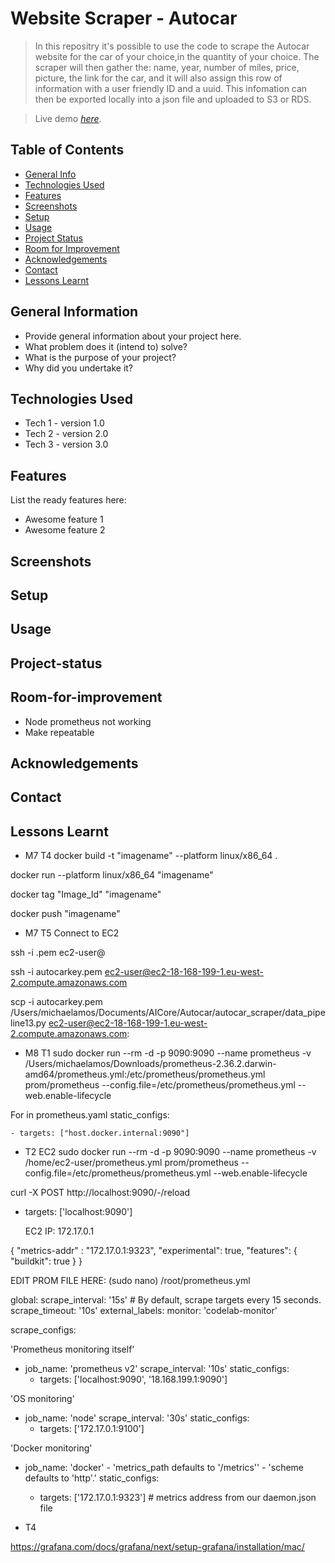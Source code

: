# Website Scraper - Autocar
> In this repositry it's possible to use the code to scrape the Autocar website for the car of your choice,in the quantity of your choice. The scraper will then gather the: name, year, number of miles, price, picture, the link for the car, and it will also assign this row of information with a user friendly ID and a uuid. This infomation can then be exported locally into a json file and uploaded to S3 or RDS. 

> Live demo [_here_](https://www.example.com). <!-- If you have the project hosted somewhere, include the link here. -->

## Table of Contents
* [General Info](#general-information)
* [Technologies Used](#technologies-used)
* [Features](#features)
* [Screenshots](#screenshots)
* [Setup](#setup)
* [Usage](#usage)
* [Project Status](#project-status)
* [Room for Improvement](#room-for-improvement)
* [Acknowledgements](#acknowledgements)
* [Contact](#contact)
* [Lessons Learnt](#lessons-learnt)
<!-- * [License](#license) -->


## General Information
- Provide general information about your project here.
- What problem does it (intend to) solve?
- What is the purpose of your project?
- Why did you undertake it?
<!-- You don't have to answer all the questions - just the ones relevant to your project. -->


## Technologies Used
- Tech 1 - version 1.0
- Tech 2 - version 2.0
- Tech 3 - version 3.0


## Features
List the ready features here:
- Awesome feature 1
- Awesome feature 2

## Screenshots

## Setup

## Usage

## Project-status

## Room-for-improvement
- Node prometheus not working
- Make repeatable

## Acknowledgements

## Contact

## Lessons Learnt 

 - M7 T4
  docker build -t "imagename" --platform linux/x86_64 .
  
  docker run --platform linux/x86_64 "imagename"
  
  docker tag "Image_Id" "imagename"
  
  docker push "imagename"
  
 - M7 T5
 Connect to EC2
 
 ssh -i <key-pair-name>.pem ec2-user@<public-dns>
 
 ssh -i autocarkey.pem ec2-user@ec2-18-168-199-1.eu-west-2.compute.amazonaws.com
  
 scp -i autocarkey.pem /Users/michaelamos/Documents/AICore/Autocar/autocar_scraper/data_pipeline13.py ec2-user@ec2-18-168-199-1.eu-west-2.compute.amazonaws.com:  
  
 - M8 T1
  sudo docker run --rm -d -p 9090:9090 --name prometheus -v /Users/michaelamos/Downloads/prometheus-2.36.2.darwin-amd64/prometheus.yml:/etc/prometheus/prometheus.yml prom/prometheus --config.file=/etc/prometheus/prometheus.yml --web.enable-lifecycle

  For in prometheus.yaml
  static_configs:
  
    - targets: ["host.docker.internal:9090"]

 - T2 EC2 
  sudo docker run --rm -d -p 9090:9090 --name prometheus -v /home/ec2-user/prometheus.yml prom/prometheus --config.file=/etc/prometheus/prometheus.yml --web.enable-lifecycle

  curl -X POST http://localhost:9090/-/reload
  
- targets: ['localhost:9090']
  
  EC2 IP: 172.17.0.1
  
{
  "metrics-addr" : "172.17.0.1:9323",
  "experimental": true,
  "features": {
  "buildkit": true
  }
}
  
  
  EDIT PROM FILE HERE: (sudo nano) /root/prometheus.yml

global:
  scrape_interval: '15s'  # By default, scrape targets every 15 seconds.
  scrape_timeout: '10s'
  external_labels:
    monitor: 'codelab-monitor'

scrape_configs:

  'Prometheus monitoring itself'
  - job_name: 'prometheus v2'
    scrape_interval: '10s'
    static_configs:
      - targets: ['localhost:9090', '18.168.199.1:9090']

  'OS monitoring'
  - job_name: 'node'
    scrape_interval: '30s'
    static_configs:
      - targets: ['172.17.0.1:9100']

  'Docker monitoring'
  - job_name: 'docker'
         - 'metrics_path defaults to '/metrics''
         - 'scheme defaults to 'http'.'
    static_configs:
      - targets: ['172.17.0.1:9323'] # metrics address from our daemon.json file

- T4

https://grafana.com/docs/grafana/next/setup-grafana/installation/mac/


